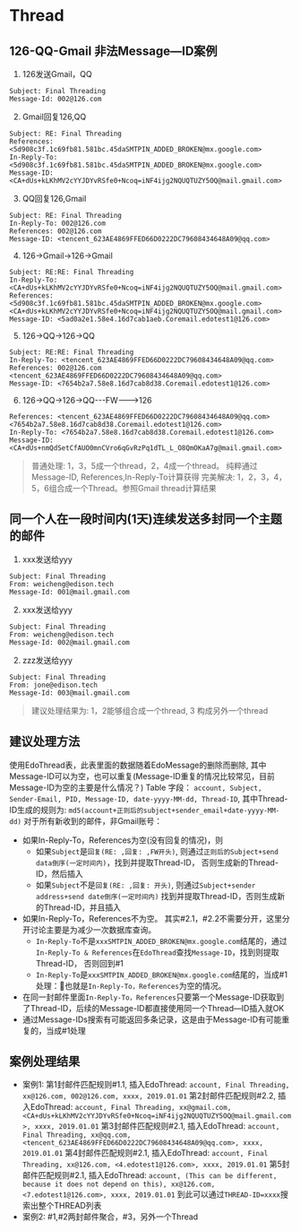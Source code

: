# Thread
## 126-QQ-Gmail 非法Message—ID案例
1. 126发送Gmail，QQ
```
Subject: Final Threading
Message-Id: 002@126.com
```
2. Gmail回复126,QQ
```
Subject: RE: Final Threading
References: <5d908c3f.1c69fb81.581bc.45daSMTPIN_ADDED_BROKEN@mx.google.com>
In-Reply-To: <5d908c3f.1c69fb81.581bc.45daSMTPIN_ADDED_BROKEN@mx.google.com>
Message-ID: <CA+dUs+kLKhMV2cYYJDYvRSfe0+Ncoq=iNF4ijg2NQUQTUZY5OQ@mail.gmail.com>
```
3. QQ回复126,Gmail
```
Subject: RE: Final Threading
In-Reply-To: 002@126.com
References: 002@126.com
Message-ID: <tencent_623AE4869FFED66D0222DC79608434648A09@qq.com>
```
4. 126->Gmail->126->Gmail
```
Subject: RE:RE: Final Threading
In-Reply-To: <CA+dUs+kLKhMV2cYYJDYvRSfe0+Ncoq=iNF4ijg2NQUQTUZY5OQ@mail.gmail.com>
References: <5d908c3f.1c69fb81.581bc.45daSMTPIN_ADDED_BROKEN@mx.google.com> <CA+dUs+kLKhMV2cYYJDYvRSfe0+Ncoq=iNF4ijg2NQUQTUZY5OQ@mail.gmail.com>
Message-ID: <5ad0a2e1.58e4.16d7cab1aeb.Coremail.edotest1@126.com>
```
5. 126->QQ->126->QQ
```
Subject: RE:RE: Final Threading
In-Reply-To: <tencent_623AE4869FFED66D0222DC79608434648A09@qq.com>
References: 002@126.com <tencent_623AE4869FFED66D0222DC79608434648A09@qq.com>
Message-ID: <7654b2a7.58e8.16d7cab8d38.Coremail.edotest1@126.com>
```
6. 126->QQ->126->QQ---FW--->126
```
References: <tencent_623AE4869FFED66D0222DC79608434648A09@qq.com> <7654b2a7.58e8.16d7cab8d38.Coremail.edotest1@126.com>
In-Reply-To: <7654b2a7.58e8.16d7cab8d38.Coremail.edotest1@126.com>
Message-ID: <CA+dUs+nmQdSetCfAUO0mnCVro6qGvRzPq1dTL_L_O8QmOKaA7g@mail.gmail.com>
```
> 普通处理: 1，3，5成一个thread，2，4成一个thread。 纯粹通过Message-ID, References,In-Reply-To计算获得
> 完美解决: 1，2，3，4，5，6组合成一个Thread。参照Gmail thread计算结果

## 同一个人在一段时间内(1天)连续发送多封同一个主题的邮件
1. xxx发送给yyy
```
Subject: Final Threading
From: weicheng@edison.tech
Message-Id: 001@mail.gmail.com
```
2. xxx发送给yyy
```
Subject: Final Threading
From: weicheng@edison.tech
Message-Id: 002@mail.gmail.com
```
2. zzz发送给yyy
```
Subject: Final Threading
From: jone@edison.tech
Message-Id: 003@mail.gmail.com
```
> 建议处理结果为: 1，2能够组合成一个thread, 3 构成另外一个thread

## 建议处理方法
使用EdoThread表，此表里面的数据随着EdoMessage的删除而删除, 其中Message-ID可以为空，也可以重复(Message-ID重复的情况比较常见，目前Message-ID为空的主要是什么情况？)
Table 字段： `account, Subject, Sender-Email, PID, Message-ID, date-yyyy-MM-dd, Thread-ID`, 其中Thread-ID生成的规则为: `md5(account+正则后的subject+sender_email+date-yyyy-MM-dd)`
对于所有新收到的邮件，非Gmail账号：
- 如果In-Reply-To，References为空(没有回复的情况)，则
  - 如果`Subject`是`回复(RE: ,回复: ,FW开头)`, 则通过`正则后的Subject+send data倒序(一定时间内)`，找到并提取Thread-ID， 否则生成新的Thread-ID，然后插入
  - 如果`Subject`不是`回复(RE: ,回复: 开头)`, 则通过`Subject+sender address+send date倒序(一定时间内)` 找到并提取Thread-ID，否则生成新的Thread-ID，并且插入
- 如果In-Reply-To，References不为空。 其实#2.1，#2.2不需要分开，这里分开讨论主要是为减少一次数据库查询。
  - `In-Reply-To`不是`xxxSMTPIN_ADDED_BROKEN@mx.google.com`结尾的，通过`In-Reply-To & References`在`EdoThread`查找`Message-ID`，找到则提取Thread-ID， 否则回到#1
  - `In-Reply-To`是`xxxSMTPIN_ADDED_BROKEN@mx.google.com`结尾的，当成#1处理：也就是`In-Reply-To，References`为空的情况。
- 在同一封邮件里面`In-Reply-To，References`只要第一个Message-ID获取到了Thread-ID，后续的Message-ID都直接使用同一个Thread—ID插入就OK
- 通过Message-IDs搜索有可能返回多条记录，这是由于Message-ID有可能重复的，当成#1处理
## 案例处理结果
- 案例1:
第1封邮件匹配规则#1.1, 插入EdoThread: `account, Final Threading, xx@126.com, 002@126.com, xxxx, 2019.01.01`
第2封邮件匹配规则#2.2, 插入EdoThread: `account, Final Threading, xx@gmail.com, <CA+dUs+kLKhMV2cYYJDYvRSfe0+Ncoq=iNF4ijg2NQUQTUZY5OQ@mail.gmail.com>, xxxx, 2019.01.01`
第3封邮件匹配规则#2.1, 插入EdoThread: `account, Final Threading, xx@qq.com, <tencent_623AE4869FFED66D0222DC79608434648A09@qq.com>, xxxx, 2019.01.01`
第4封邮件匹配规则#2.1, 插入EdoThread: `account, Final Threading, xx@126.com, <4.edotest1@126.com>, xxxx, 2019.01.01`
第5封邮件匹配规则#2.1, 插入EdoThread: `account, (This can be different, because it does not depend on this), xx@126.com, <7.edotest1@126.com>, xxxx, 2019.01.01`
到此可以通过`THREAD-ID=xxxx`搜索出整个THREAD列表
- 案例2: #1,#2两封邮件聚合，#3，另外一个Thread